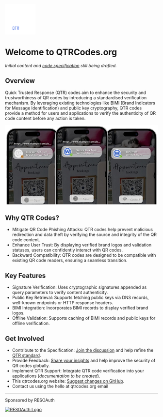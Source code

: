 <img class="logo" src="/assets/images/qtr-codes-logo-darkmode.svg" width="100" title="QTRCodes Logo" />

# Welcome to QTRCodes.org
*Initial content and [code specification](https://github.com/QTRCode/qtr-code-specification) still being drafted.*

## Overview
Quick Trusted Response (QTR) codes aim to enhance the security and trustworthiness of QR codes by introducing a standardised verification mechanism. By leveraging existing technologies like BIMI (Brand Indicators for Message Identification) and public key cryptography, QTR codes provide a method for users and applications to verify the authenticity of QR code content before any action is taken.

<img class="center" src="/assets/images/qtr-code-mobile-examples.png" width="700" style="text-align:center;" />

## Why QTR Codes?
- Mitigate QR Code Phishing Attacks: QTR codes help prevent malicious redirection and data theft by verifying the source and integrity of the QR code content.
- Enhance User Trust: By displaying verified brand logos and validation statuses, users can confidently interact with QR codes.
- Backward Compatibility: QTR codes are designed to be compatible with existing QR code readers, ensuring a seamless transition.

## Key Features
- Signature Verification: Uses cryptographic signatures appended as query parameters to verify content authenticity.
- Public Key Retrieval: Supports fetching public keys via DNS records, well-known endpoints or HTTP response headers.
- BIMI Integration: Incorporates BIMI records to display verified brand logos.
- Offline Validation: Supports caching of BIMI records and public keys for offline verification.

## Get Involved
- Contribute to the Specification: [Join the discussion](https://github.com/QTRCode/qtr-code-specification/discussions) and help refine the [QTR standard](https://github.com/QTRCode/qtr-code-specification).
- Provide Feedback: [Share your insights](https://github.com/QTRCode/qtr-code-specification/discussions) and help improve the security of QR codes globally.
- Implement QTR Support: Integrate QTR code verification into your applications (_documentation to be created_).
- This qtrcodes.org website: [Suggest changes on GitHub](https://github.com/QTRCode/qtrcodes.org).
- Contact us using the hello at qtrcodes.org email

---

Sponsored by RESOAuth

<a class="imglink" href="https://www.resoauth.dev"><img title="RESOAuth Logo" src="https://www.resoauth.dev/assets/images/RESOAuth-Logo-Icon-Border.svg" width="70" /></a>

